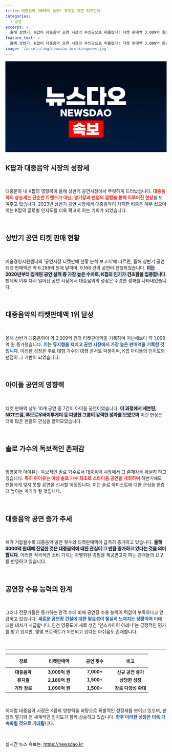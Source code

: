 ```yaml
---
title: 대중음악 3000억 돌파! 뮤지컬 제친 티켓판매
categories:
  - 공연
excerpt: >
  올해 상반기, K팝이 대중음악 공연 시장의 주인공으로 떠올랐다! 티켓 판매액 3,009억 원으로 뮤지컬을 제치며 1위에 올라, 팬들의 뜨거운 열기를 입증했다. 아이유와 임영웅 등 솔로 가수들도 큰 활약 중! 
feature_text: >
  올해 상반기, K팝이 대중음악 공연 시장의 주인공으로 떠올랐다! 티켓 판매액 3,009억 원으로 뮤지컬을 제치며 1위에 올라, 팬들의 뜨거운 열기를 입증했다. 아이유와 임영웅 등 솔로 가수들도 큰 활약 중! 
image: '/assets/img/newsdao_breakingnews.jpg'
---
```


<p><img src="/assets/img/newsdao_breakingnews.jpg" alt="cryptoinkorea 속보" /></p>

<h2 data-ke-size="size26">K팝과 대중음악 시장의 성장세</h2>

<p data-ke-size="size16">&nbsp;</p>

<p>대중문화 내 K팝의 영향력이 올해 상반기 공연시장에서 뚜렷하게 드러났습니다. <b><span style="color: #ee2323;">대중음악의 상승세는 단순한 트렌드가 아닌, 경기장과 팬덤의 결합을 통해 이루어진 현상</span></b>을 보여주고 있습니다. 2023년 상반기 공연 시장에서 대중음악이 차지한 비중은 매우 컸으며 이는 K팝의 글로벌 인지도를 더욱 확고히 하는 기회가 되었습니다. </p>

<p data-ke-size="size16">&nbsp;</p>

<h2 data-ke-size="size26">상반기 공연 티켓 판매 현황</h2>

<p data-ke-size="size16">&nbsp;</p>

<p>예술경영지원센터의 ‘공연시장 티켓판매 현황 분석 보고서’에 따르면, 올해 상반기 공연 티켓 판매액은 약 6,288억 원에 달하며, 9,168 건의 공연이 진행되었습니다. <b><span style="background-color: #21538527;">이는 2020년부터 집계된 공연 실적 중 가장 높은 수치로, K팝의 인기가 견조함을 입증합니다</span></b>. 팬데믹 이후 다시 일어선 공연 시장에서 대중음악의 성장은 뚜렷한 성과를 나타내었습니다.</p>

<p data-ke-size="size16">&nbsp;</p>

<h2 data-ke-size="size26">대중음악의 티켓판매액 1위 달성</h2>

<p data-ke-size="size16">&nbsp;</p>

<p>올해 상반기 대중음악이 약 3,009억 원의 티켓판매액을 기록하며 지난해보다 약 1,098억 원 증가했습니다. <b><span style="color: #1a5490;">이는 뮤지컬을 제치고 공연 시장에서 가장 높은 판매액을 기록한 것입니다</span></b>. 이러한 성장은 주로 대형 가수의 대형 콘서트 덕분이며, K팝 아이돌의 인지도와 팬덤이 그 기반이 되었습니다.</p>

<p data-ke-size="size16">&nbsp;</p>

<h2 data-ke-size="size26">아이돌 공연의 영향력</h2>

<p data-ke-size="size16">&nbsp;</p>

<p>티켓 판매액 상위 10개 공연 중 7건이 아이돌 공연이었습니다. <b><span style="background-color: #21538527;">이 과정에서 세븐틴, NCT드림, 투모로우바이투게더 등 다양한 그룹이 강력한 성과를 보였으며</span></b> 이런 현상은 더욱 많은 팬들의 관심을 끌어모았습니다. </p>

<p data-ke-size="size16">&nbsp;</p>

<h2 data-ke-size="size26">솔로 가수의 독보적인 존재감</h2>

<p data-ke-size="size16">&nbsp;</p>

<p>임영웅과 아이유는 독보적인 솔로 가수로서 대중음악 시장에서 그 존재감을 확실히 하고 있습니다. <b><span style="color: #ee2323;">특히 아이유는 여성 솔로 가수 최초로 스타디움 공연을 개최하며</span></b> 하반기에도 팬들에게 잊지 못할 공연을 선사할 예정입니다. 이는 솔로 아티스트에 대한 관심을 한층 더 높이는 계기가 될 것입니다.</p>

<p data-ke-size="size16">&nbsp;</p>

<h2 data-ke-size="size26">대중음악 공연 증가 추세</h2>

<p data-ke-size="size16">&nbsp;</p>

<p>해가 거듭될수록 대중음악 공연 횟수와 티켓판매액이 급격히 증가하고 있습니다. <b><span style="background-color: #21538527;">올해 3000억 원대에 진입한 것은 대중음악에 대한 관심이 그 만큼 증가하고 있다는 것을 의미합니다</span></b>. 이러한 적극적인 소비 가치는 차별화된 경험을 제공받고자 하는 관객들의 요구를 반영하고 있습니다.</p>

<p data-ke-size="size16">&nbsp;</p>

<h2 data-ke-size="size26">공연장 수용 능력의 한계</h2>

<p data-ke-size="size16">&nbsp;</p>

<p>그러나 전문가들은 증가하는 관객 수에 비해 공연장 수용 능력이 턱없이 부족하다고 언급하고 있습니다. <b><span style="color: #1a5490;">새로운 공연장 건설에 대한 필요성이 절실히 느껴지는 상황이며</span></b> 이에 대한 대처가 시급합니다. 인천 영종도에 새로 생긴 '인스파이어 아레나'는 긍정적인 평가를 받고 있지만, 몇몇 프로젝트가 지연되고 있다는 아쉬움도 존재합니다.</p>

<p data-ke-size="size16">&nbsp;</p>

<hr>

<table style="width: 100%; border-collapse: collapse;">
    <thead>
        <tr>
            <th style="text-align: center; height: 35px; width: 25%;"><b>장르</b></th>
            <th style="text-align: center; height: 35px; width: 25%;"><b>티켓판매액</b></th>
            <th style="text-align: center; height: 35px; width: 25%;"><b>공연 횟수</b></th>
            <th style="text-align: center; height: 35px; width: 25%;"><b>비고</b></th>
        </tr>
    </thead>
    <tbody>
        <tr>
            <td style="text-align: center; height: 17px;"><b>대중음악</b></td>
            <td style="text-align: center; height: 17px;"><b>3,009억 원</b></td>
            <td style="text-align: center; height: 17px;"><b>7,000+</b></td>
            <td style="text-align: center; height: 17px;"><b>신규 공연 증가</b></td>
        </tr>
        <tr>
            <td style="text-align: center; height: 17px;"><b>뮤지컬</b></td>
            <td style="text-align: center; height: 17px;"><b>2,189억 원</b></td>
            <td style="text-align: center; height: 17px;"><b>1,500+</b></td>
            <td style="text-align: center; height: 17px;"><b>상당한 성장</b></td>
        </tr>
        <tr>
            <td style="text-align: center; height: 17px;"><b>기타 장르</b></td>
            <td style="text-align: center; height: 17px;"><b>1,090억 원</b></td>
            <td style="text-align: center; height: 17px;"><b>1,500+</b></td>
            <td style="text-align: center; height: 17px;"><b>장르 다양성 확대</b></td>
        </tr>
    </tbody>
</table>

<p data-ke-size="size16">&nbsp;</p>

<p>이처럼 대중음악 시장은 K팝의 영향력을 바탕으로 폭발적인 성장세를 보이고 있으며, 팬덤의 열기와 전 세계적인 인지도가 함께 상승하고 있습니다. <b><span style="color: #1a5490;">향후 이러한 성장은 더욱 가속화될 것으로 기대됩니다</span></b>.</p>

<p data-ke-size="size16">&nbsp;</p>
실시간 뉴스 속보는, <a href="https://newsdao.kr" rel="dofollow">https://newsdao.kr</a>



